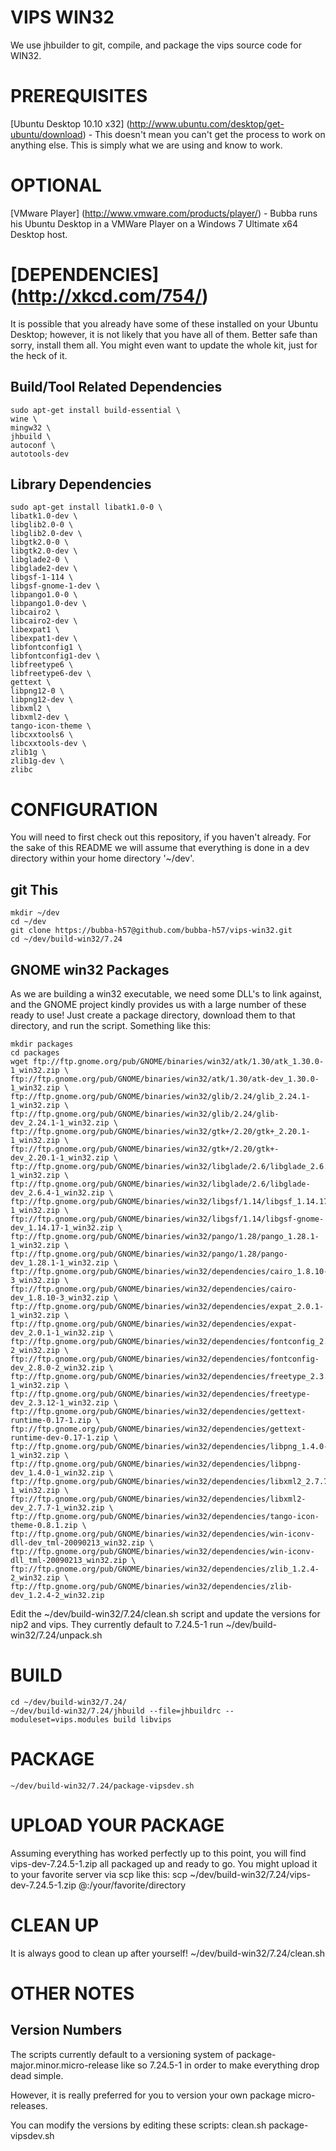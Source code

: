 VIPS WIN32
==========

We use jhbuilder to git, compile, and package the vips source code for WIN32. 

PREREQUISITES
=============
[Ubuntu Desktop 10.10 x32] (http://www.ubuntu.com/desktop/get-ubuntu/download) - This doesn't mean you can't get the process to work on anything else. This is simply what we are using and know to work.

OPTIONAL
========
[VMware Player] (http://www.vmware.com/products/player/) - Bubba runs his Ubuntu Desktop in a VMWare Player on a Windows 7 Ultimate x64 Desktop host.

[DEPENDENCIES] (http://xkcd.com/754/)
==============
It is possible that you already have some of these installed on your Ubuntu Desktop; however, it is not likely that you have all of them. Better safe than sorry, install them all. You might even want to update the whole kit, just for the heck of it.

Build/Tool Related Dependencies
-------
	sudo apt-get install build-essential \
	wine \
	mingw32 \
	jhbuild \
	autoconf \
	autotools-dev

Library Dependencies
-------
	sudo apt-get install libatk1.0-0 \
	libatk1.0-dev \
	libglib2.0-0 \
	libglib2.0-dev \
	libgtk2.0-0 \
	libgtk2.0-dev \
	libglade2-0 \
	libglade2-dev \
	libgsf-1-114 \
	libgsf-gnome-1-dev \
	libpango1.0-0 \
	libpango1.0-dev \
	libcairo2 \
	libcairo2-dev \
	libexpat1 \
	libexpat1-dev \
	libfontconfig1 \
	libfontconfig1-dev \
	libfreetype6 \
	libfreetype6-dev \
	gettext \
	libpng12-0 \
	libpng12-dev \
	libxml2 \
	libxml2-dev \
	tango-icon-theme \
	libcxxtools6 \
	libcxxtools-dev \
	zlib1g \
	zlib1g-dev \
	zlibc 

CONFIGURATION
=============
You will need to first check out this repository, if you haven't already. For the sake of this README we will assume that everything is done in a dev directory within your home directory '~/dev'.

git This
--------
	mkdir ~/dev
	cd ~/dev
	git clone https://bubba-h57@github.com/bubba-h57/vips-win32.git
	cd ~/dev/build-win32/7.24

GNOME win32 Packages
---------
As we are building a win32 executable, we need some DLL's to link against, and the GNOME project kindly provides us with a large number of these ready to use! Just create a package directory, download them to that directory, and run the script. Something like this:

	mkdir packages
	cd packages 
	wget ftp://ftp.gnome.org/pub/GNOME/binaries/win32/atk/1.30/atk_1.30.0-1_win32.zip \
	ftp://ftp.gnome.org/pub/GNOME/binaries/win32/atk/1.30/atk-dev_1.30.0-1_win32.zip \
	ftp://ftp.gnome.org/pub/GNOME/binaries/win32/glib/2.24/glib_2.24.1-1_win32.zip \
	ftp://ftp.gnome.org/pub/GNOME/binaries/win32/glib/2.24/glib-dev_2.24.1-1_win32.zip \
	ftp://ftp.gnome.org/pub/GNOME/binaries/win32/gtk+/2.20/gtk+_2.20.1-1_win32.zip \
	ftp://ftp.gnome.org/pub/GNOME/binaries/win32/gtk+/2.20/gtk+-dev_2.20.1-1_win32.zip \
	ftp://ftp.gnome.org/pub/GNOME/binaries/win32/libglade/2.6/libglade_2.6.4-1_win32.zip \
	ftp://ftp.gnome.org/pub/GNOME/binaries/win32/libglade/2.6/libglade-dev_2.6.4-1_win32.zip \
	ftp://ftp.gnome.org/pub/GNOME/binaries/win32/libgsf/1.14/libgsf_1.14.17-1_win32.zip \
	ftp://ftp.gnome.org/pub/GNOME/binaries/win32/libgsf/1.14/libgsf-gnome-dev_1.14.17-1_win32.zip \
	ftp://ftp.gnome.org/pub/GNOME/binaries/win32/pango/1.28/pango_1.28.1-1_win32.zip \
	ftp://ftp.gnome.org/pub/GNOME/binaries/win32/pango/1.28/pango-dev_1.28.1-1_win32.zip \
	ftp://ftp.gnome.org/pub/GNOME/binaries/win32/dependencies/cairo_1.8.10-3_win32.zip \
	ftp://ftp.gnome.org/pub/GNOME/binaries/win32/dependencies/cairo-dev_1.8.10-3_win32.zip \
	ftp://ftp.gnome.org/pub/GNOME/binaries/win32/dependencies/expat_2.0.1-1_win32.zip \
	ftp://ftp.gnome.org/pub/GNOME/binaries/win32/dependencies/expat-dev_2.0.1-1_win32.zip \
	ftp://ftp.gnome.org/pub/GNOME/binaries/win32/dependencies/fontconfig_2.8.0-2_win32.zip \
	ftp://ftp.gnome.org/pub/GNOME/binaries/win32/dependencies/fontconfig-dev_2.8.0-2_win32.zip \
	ftp://ftp.gnome.org/pub/GNOME/binaries/win32/dependencies/freetype_2.3.12-1_win32.zip \
	ftp://ftp.gnome.org/pub/GNOME/binaries/win32/dependencies/freetype-dev_2.3.12-1_win32.zip \
	ftp://ftp.gnome.org/pub/GNOME/binaries/win32/dependencies/gettext-runtime-0.17-1.zip \
	ftp://ftp.gnome.org/pub/GNOME/binaries/win32/dependencies/gettext-runtime-dev-0.17-1.zip \
	ftp://ftp.gnome.org/pub/GNOME/binaries/win32/dependencies/libpng_1.4.0-1_win32.zip \
	ftp://ftp.gnome.org/pub/GNOME/binaries/win32/dependencies/libpng-dev_1.4.0-1_win32.zip \
	ftp://ftp.gnome.org/pub/GNOME/binaries/win32/dependencies/libxml2_2.7.7-1_win32.zip \
	ftp://ftp.gnome.org/pub/GNOME/binaries/win32/dependencies/libxml2-dev_2.7.7-1_win32.zip \
	ftp://ftp.gnome.org/pub/GNOME/binaries/win32/dependencies/tango-icon-theme-0.8.1.zip \
	ftp://ftp.gnome.org/pub/GNOME/binaries/win32/dependencies/win-iconv-dll-dev_tml-20090213_win32.zip \
	ftp://ftp.gnome.org/pub/GNOME/binaries/win32/dependencies/win-iconv-dll_tml-20090213_win32.zip \
	ftp://ftp.gnome.org/pub/GNOME/binaries/win32/dependencies/zlib_1.2.4-2_win32.zip \
	ftp://ftp.gnome.org/pub/GNOME/binaries/win32/dependencies/zlib-dev_1.2.4-2_win32.zip 

Edit the ~/dev/build-win32/7.24/clean.sh script and update the versions for nip2 and vips. They currently default to 7.24.5-1 run
	~/dev/build-win32/7.24/unpack.sh
	
BUILD
=====
	cd ~/dev/build-win32/7.24/
	~/dev/build-win32/7.24/jhbuild --file=jhbuildrc --moduleset=vips.modules build libvips

PACKAGE
=======
	~/dev/build-win32/7.24/package-vipsdev.sh

UPLOAD YOUR PACKAGE
===================
Assuming everything has worked perfectly up to this point, you will find vips-dev-7.24.5-1.zip all packaged up and ready to go. You might upload it to your favorite server via scp like this:
	scp ~/dev/build-win32/7.24/vips-dev-7.24.5-1.zip <YOURID>@<YOURSERVER>:/your/favorite/directory

CLEAN UP
========
It is always good to clean up after yourself!
	~/dev/build-win32/7.24/clean.sh

OTHER NOTES
===========
Version Numbers
---------------
The scripts currently default to a versioning system of package-major.minor.micro-release like so 7.24.5-1 in order to make everything drop dead simple.

However, it is really preferred for you to version your own package micro-releases.

You can modify the versions by editing these scripts:
	clean.sh
	package-vipsdev.sh